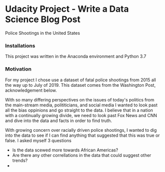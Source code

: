 # Udacity Project - Write a Data Science Blog Post
Police Shootings in the United States

### Installations
This project was written in the Anaconda environment and Python 3.7

### Motivation
For my project I chose use a dataset of fatal police shootings from 2015 all the way up to July of 2019. This dataset comes from the Washington Post, acknowledgement below. 

With so many differing perspectives on the issues of today's politics from the main-stream media, polititicians, and social media I wanted to look past all the bias oppinions and go straight to the data. I believe that in a nation with a continually growing divide, we need to look past Fox News and CNN and dive into the data and facts in order to find truth.

With growing concern over racially driven police shootings, I wanted to dig into the data to see if I can find anything that suggested that this was true or false. I asked myself 3 questions

- Is the data scewed more towards African Americas?
- Are there any other correllations in the data that could suggest other trends?
- 
